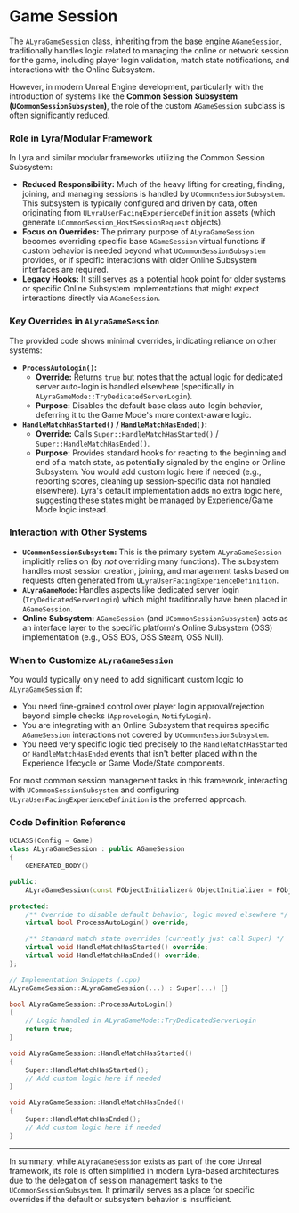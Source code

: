# Game Session

The `ALyraGameSession` class, inheriting from the base engine `AGameSession`, traditionally handles logic related to managing the online or network session for the game, including player login validation, match state notifications, and interactions with the Online Subsystem.

However, in modern Unreal Engine development, particularly with the introduction of systems like the **Common Session Subsystem (`UCommonSessionSubsystem`)**, the role of the custom `AGameSession` subclass is often significantly reduced.

### Role in Lyra/Modular Framework

In Lyra and similar modular frameworks utilizing the Common Session Subsystem:

* **Reduced Responsibility:** Much of the heavy lifting for creating, finding, joining, and managing sessions is handled by `UCommonSessionSubsystem`. This subsystem is typically configured and driven by data, often originating from `ULyraUserFacingExperienceDefinition` assets (which generate `UCommonSession_HostSessionRequest` objects).
* **Focus on Overrides:** The primary purpose of `ALyraGameSession` becomes overriding specific base `AGameSession` virtual functions if custom behavior is needed beyond what `UCommonSessionSubsystem` provides, or if specific interactions with older Online Subsystem interfaces are required.
* **Legacy Hooks:** It still serves as a potential hook point for older systems or specific Online Subsystem implementations that might expect interactions directly via `AGameSession`.

### Key Overrides in `ALyraGameSession`

The provided code shows minimal overrides, indicating reliance on other systems:

* **`ProcessAutoLogin()`:**
  * **Override:** Returns `true` but notes that the actual logic for dedicated server auto-login is handled elsewhere (specifically in `ALyraGameMode::TryDedicatedServerLogin`).
  * **Purpose:** Disables the default base class auto-login behavior, deferring it to the Game Mode's more context-aware logic.
* **`HandleMatchHasStarted()` / `HandleMatchHasEnded()`:**
  * **Override:** Calls `Super::HandleMatchHasStarted()` / `Super::HandleMatchHasEnded()`.
  * **Purpose:** Provides standard hooks for reacting to the beginning and end of a match state, as potentially signaled by the engine or Online Subsystem. You would add custom logic here if needed (e.g., reporting scores, cleaning up session-specific data not handled elsewhere). Lyra's default implementation adds no extra logic here, suggesting these states might be managed by Experience/Game Mode logic instead.

### Interaction with Other Systems

* **`UCommonSessionSubsystem`:** This is the primary system `ALyraGameSession` implicitly relies on (by _not_ overriding many functions). The subsystem handles most session creation, joining, and management tasks based on requests often generated from `ULyraUserFacingExperienceDefinition`.
* **`ALyraGameMode`:** Handles aspects like dedicated server login (`TryDedicatedServerLogin`) which might traditionally have been placed in `AGameSession`.
* **Online Subsystem:** `AGameSession` (and `UCommonSessionSubsystem`) acts as an interface layer to the specific platform's Online Subsystem (OSS) implementation (e.g., OSS EOS, OSS Steam, OSS Null).

### When to Customize `ALyraGameSession`

You would typically only need to add significant custom logic to `ALyraGameSession` if:

* You need fine-grained control over player login approval/rejection beyond simple checks (`ApproveLogin`, `NotifyLogin`).
* You are integrating with an Online Subsystem that requires specific `AGameSession` interactions not covered by `UCommonSessionSubsystem`.
* You need very specific logic tied precisely to the `HandleMatchHasStarted` or `HandleMatchHasEnded` events that isn't better placed within the Experience lifecycle or Game Mode/State components.

For most common session management tasks in this framework, interacting with `UCommonSessionSubsystem` and configuring `ULyraUserFacingExperienceDefinition` is the preferred approach.

### Code Definition Reference

```cpp
UCLASS(Config = Game)
class ALyraGameSession : public AGameSession
{
	GENERATED_BODY()

public:
	ALyraGameSession(const FObjectInitializer& ObjectInitializer = FObjectInitializer::Get());

protected:
	/** Override to disable default behavior, logic moved elsewhere */
	virtual bool ProcessAutoLogin() override;

	/** Standard match state overrides (currently just call Super) */
	virtual void HandleMatchHasStarted() override;
	virtual void HandleMatchHasEnded() override;
};

// Implementation Snippets (.cpp)
ALyraGameSession::ALyraGameSession(...) : Super(...) {}

bool ALyraGameSession::ProcessAutoLogin()
{
	// Logic handled in ALyraGameMode::TryDedicatedServerLogin
	return true;
}

void ALyraGameSession::HandleMatchHasStarted()
{
	Super::HandleMatchHasStarted();
	// Add custom logic here if needed
}

void ALyraGameSession::HandleMatchHasEnded()
{
	Super::HandleMatchHasEnded();
	// Add custom logic here if needed
}
```

***

In summary, while `ALyraGameSession` exists as part of the core Unreal framework, its role is often simplified in modern Lyra-based architectures due to the delegation of session management tasks to the `UCommonSessionSubsystem`. It primarily serves as a place for specific overrides if the default or subsystem behavior is insufficient.
